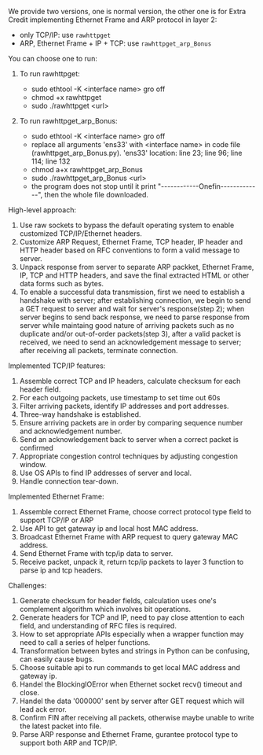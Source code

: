 We provide two versions, one is normal version, the other one is for Extra Credit implementing Ethernet Frame and ARP protocol in layer 2:
- only TCP/IP: use `rawhttpget` 
- ARP, Ethernet Frame + IP + TCP: use `rawhttpget_arp_Bonus`

You can choose one to run:
1. To run rawhttpget:
    - sudo ethtool -K \<interface name> gro off
    - chmod +x rawhttpget
    - sudo ./rawhttpget \<url>

2. To run rawhttpget_arp_Bonus:
    - sudo ethtool -K \<interface name> gro off
    - replace all arguments 'ens33' with \<interface name> in code file (rawhttpget_arp_Bonus.py). 'ens33' location: line 23; line 96; line 114; line 132
    - chmod a+x rawhttpget_arp_Bonus
    - sudo ./rawhttpget_arp_Bonus \<url>
    - the program does not stop until it print "------------Onefin-------------", then the whole file downloaded.

High-level approach:
1. Use raw sockets to bypass the default operating system to enable customized TCP/IP/Ethernet headers.
2. Customize ARP Request, Ethernet Frame, TCP header, IP header and HTTP header based on RFC conventions to form a valid message to server.
3. Unpack response from server to separate ARP packket, Ethernet Frame, IP, TCP and HTTP headers, and save the final extracted HTML or other data forms such as bytes.
4. To enable a successful data transmission, first we need to establish a handshake with server; after establishing connection, we begin to send a GET request to server and wait for server's response(step 2); when server begins to send back response, we need to parse response from server while maintaing good nature of arriving packets such as no duplicate and/or out-of-order packets(step 3), after a valid packet is received, we need to send an acknowledgement message to server; after receiving all packets, terminate connection.

Implemented TCP/IP features:
1. Assemble correct TCP and IP headers, calculate checksum for each header field.
2. For each outgoing packets, use timestamp to set time out 60s
3. Filter arriving packets, identify IP addresses and port addresses.
4. Three-way handshake is established.
5. Ensure arriving packets are in order by comparing sequence number and acknowledgement number.
6. Send an acknowledgement back to server when a correct packet is confirmed
7. Appropriate congestion control techniques by adjusting congestion window.
8. Use OS APIs to find IP addresses of server and local.
9. Handle connection tear-down.

Implemented Ethernet Frame:
1. Assemble correct Ethernet Frame, choose correct protocol type field to support TCP/IP or ARP
2. Use API to get gateway ip and local host MAC address.
3. Broadcast Ethernet Frame with ARP request to query gateway MAC address.
4. Send Ethernet Frame with tcp/ip data to server.
5. Receive packet, unpack it, return tcp/ip packets to layer 3 function to parse ip and tcp headers.

Challenges:
1. Generate checksum for header fields, calculation uses one's complement algorithm which involves bit operations.
2. Generate headers for TCP and IP, need to pay close attention to each field, and understanding of RFC files is required. 
3. How to set appropriate APIs especially when a wrapper function may need to call a series of helper functions.
4. Transformation between bytes and strings in Python can be confusing, can easily cause bugs.
5. Choose suitable api to run commands to get local MAC address and gateway ip.
6. Handel the BlockingIOError when Ethernet socket recv() timeout and close.
7. Handel the data '000000' sent by server after GET request which will lead ack error.
8. Confirm FIN after receiving all packets, otherwise maybe unable to write the latest packet into file.
9. Parse ARP response and Ethernet Frame, gurantee protocol type to support both ARP and TCP/IP.
